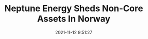 ---
"title": "Neptune Energy Sheds Non-Core Assets In Norway"
"date": "2021-11-12 9:51:27"
"feed_name": "RIGZONE"
"feed_website": "http://www.rigzone.com/"
"feed_rss": "http://www.rigzone.com/news/rss/rigzone_latest.aspx"
"link": "https://www.rigzone.com/news/neptune_energy_sheds_noncore_assets_in_norway-12-nov-2021-166990-article/?rss=true"
"source": "None"
"file": "_posts/2021-1-1-d1c78f4cf0433789c16abb9a793eff36bec976d9.md"
"accident": "0"
"drilling": "0"
"dead": "0"
"injured": "0"
"arrested": "0"
"place": "unknown place"
"where": "unknown site"
"causes": "unknown"
"place_uri": "unknown place"
---